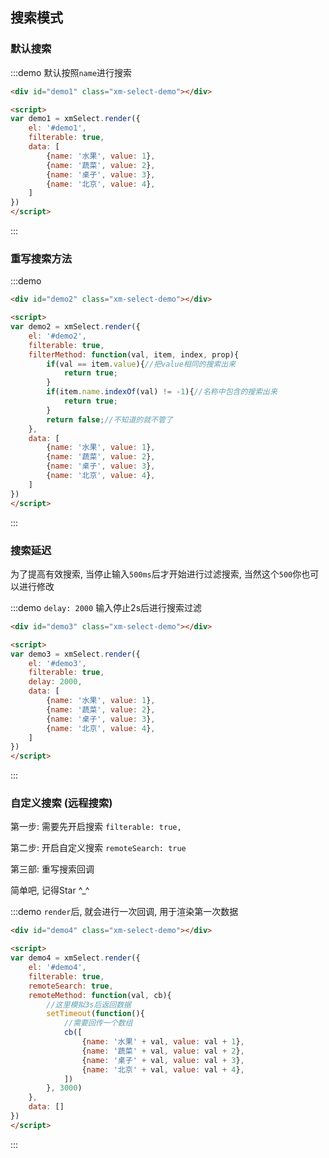## 搜索模式



### 默认搜索

:::demo 默认按照`name`进行搜索
```html
<div id="demo1" class="xm-select-demo"></div>

<script>
var demo1 = xmSelect.render({
    el: '#demo1', 
	filterable: true,
    data: [
        {name: '水果', value: 1},
        {name: '蔬菜', value: 2},
        {name: '桌子', value: 3},
        {name: '北京', value: 4},
    ]
})
</script>
```
:::


### 重写搜索方法

:::demo 
```html
<div id="demo2" class="xm-select-demo"></div>

<script>
var demo2 = xmSelect.render({
    el: '#demo2', 
    filterable: true,
    filterMethod: function(val, item, index, prop){
        if(val == item.value){//把value相同的搜索出来
            return true;
        }
        if(item.name.indexOf(val) != -1){//名称中包含的搜索出来
            return true;
        }
        return false;//不知道的就不管了
    },
    data: [
        {name: '水果', value: 1},
        {name: '蔬菜', value: 2},
        {name: '桌子', value: 3},
        {name: '北京', value: 4},
    ]
})
</script>
```
:::


### 搜索延迟

为了提高有效搜索, 当停止输入`500ms`后才开始进行过滤搜索, 当然这个`500`你也可以进行修改

:::demo `delay: 2000` 输入停止2s后进行搜索过滤
```html
<div id="demo3" class="xm-select-demo"></div>

<script>
var demo3 = xmSelect.render({
    el: '#demo3', 
    filterable: true,
    delay: 2000,
    data: [
        {name: '水果', value: 1},
        {name: '蔬菜', value: 2},
        {name: '桌子', value: 3},
        {name: '北京', value: 4},
    ]
})
</script>
```
:::


### 自定义搜索 (远程搜索)

第一步: 需要先开启搜索 `filterable: true,`

第二步: 开启自定义搜索 `remoteSearch: true`

第三部: 重写搜索回调

简单吧, 记得Star ^_^

:::demo `render`后, 就会进行一次回调, 用于渲染第一次数据
```html
<div id="demo4" class="xm-select-demo"></div>

<script>
var demo4 = xmSelect.render({
    el: '#demo4', 
    filterable: true,
    remoteSearch: true,
    remoteMethod: function(val, cb){
        //这里模拟3s后返回数据
        setTimeout(function(){
            //需要回传一个数组
            cb([
                {name: '水果' + val, value: val + 1},
                {name: '蔬菜' + val, value: val + 2},
                {name: '桌子' + val, value: val + 3},
                {name: '北京' + val, value: val + 4},
            ])
        }, 3000)
    },
    data: []
})
</script>
```
:::
